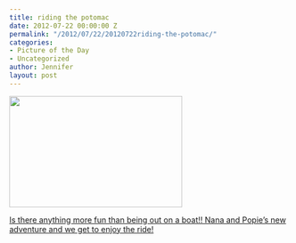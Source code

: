 ```yaml
---
title: riding the potomac
date: 2012-07-22 00:00:00 Z
permalink: "/2012/07/22/20120722riding-the-potomac/"
categories:
- Picture of the Day
- Uncategorized
author: Jennifer
layout: post
---
```


[<img title="IMG_1472" height="200" alt="" width="310" class="alignnone size-thumbnail wp-image-1643" src="/teamelam/assets/images/riding-the-potomac/1342997913000-missing.jpg" />](http://www.flickr.com/photos/jenniferandJennifers_photos/sets/72157630712018682/)

[Is there anything more fun than being out on a boat!! Nana and Popie&#8217;s new adventure and we get to enjoy the ride!](http://www.flickr.com/photos/jenniferandJennifers_photos/sets/72157630712018682/)
